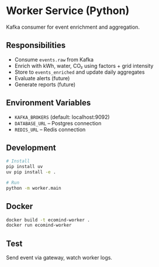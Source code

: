 # Worker Service (Python)

Kafka consumer for event enrichment and aggregation.

## Responsibilities

- Consume `events.raw` from Kafka
- Enrich with kWh, water, CO₂ using factors + grid intensity
- Store to `events_enriched` and update daily aggregates
- Evaluate alerts (future)
- Generate reports (future)

## Environment Variables

- `KAFKA_BROKERS` (default: localhost:9092)
- `DATABASE_URL` – Postgres connection
- `REDIS_URL` – Redis connection

## Development

```bash
# Install
pip install uv
uv pip install -e .

# Run
python -m worker.main
```

## Docker

```bash
docker build -t ecomind-worker .
docker run ecomind-worker
```

## Test

Send event via gateway, watch worker logs.